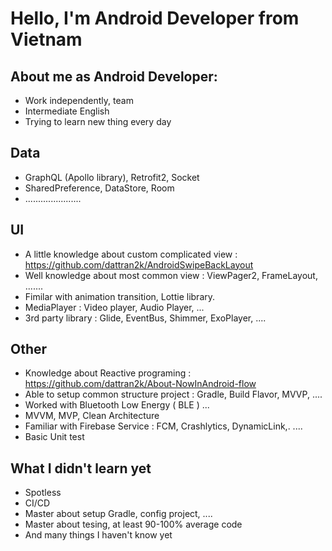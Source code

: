 # Hello, I'm Android Developer from Vietnam

## About me as Android Developer:

- Work independently, team 
- Intermediate English 
- Trying to learn new thing every day

## Data
-  GraphQL (Apollo library), Retrofit2, Socket
-  SharedPreference, DataStore, Room
-  ......................
## UI
- A little knowledge about custom complicated view : https://github.com/dattran2k/AndroidSwipeBackLayout
- Well knowledge about most common view : ViewPager2, FrameLayout, .......
- Fimilar with animation transition, Lottie library.
- MediaPlayer : Video player, Audio Player, ...
- 3rd party library : Glide, EventBus, Shimmer, ExoPlayer, ....
## Other
- Knowledge about Reactive programing : https://github.com/dattran2k/About-NowInAndroid-flow
- Able to setup common structure project : Gradle, Build Flavor, MVVP, ....
- Worked with Bluetooth Low Energy ( BLE ) ...
- MVVM, MVP, Clean Architecture
- Familiar with Firebase Service : FCM, Crashlytics, DynamicLink,. ....
- Basic Unit test
## What I didn't learn yet
- Spotless
- CI/CD
- Master about setup Gradle, config project, ....
- Master about tesing, at least 90-100% average code
- And many things I haven't know yet
